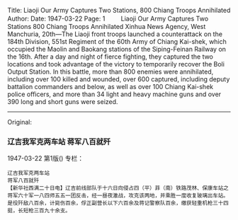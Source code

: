 Title: Liaoji Our Army Captures Two Stations, 800 Chiang Troops Annihilated
Author:
Date: 1947-03-22
Page: 1
　　
    Liaoji Our Army Captures Two Stations
    800 Chiang Troops Annihilated
    Xinhua News Agency, West Manchuria, 20th—The Liaoji front troops launched a counterattack on the 184th Division, 551st Regiment of the 60th Army of Chiang Kai-shek, which occupied the Maolin and Baokang stations of the Siping-Feinan Railway on the 16th. After a day and night of fierce fighting, they captured the two locations and took advantage of the victory to temporarily recover the Boli Output Station. In this battle, more than 800 enemies were annihilated, including over 100 killed and wounded, over 600 captured, including deputy battalion commanders and below, as well as over 100 Chiang Kai-shek police officers, and more than 34 light and heavy machine guns and over 390 long and short guns were seized.



<hr /> 

Original: 


### 辽吉我军克两车站  蒋军八百就歼

1947-03-22
第1版()
专栏：

    辽吉我军克两车站
    蒋军八百就歼
    【新华社西满二十日电】辽吉前线部队于十六日向侵占四（平）菲（南）铁路茂林、保康车站之蒋军六十军一八四师五五一团反击，经一昼夜激战，攻克该两地，并乘胜一度收复玻璃出车站。是役歼敌八百余，计毙伤百余，俘正副营长以下六百余及蒋记警察队百余，缴获轻重机枪三十四挺，长短枪三百九十余支。
